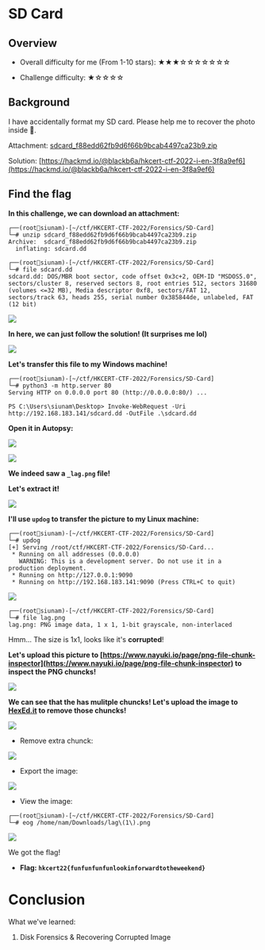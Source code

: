 # SD Card

## Overview

- Overall difficulty for me (From 1-10 stars): ★★★☆☆☆☆☆☆☆

- Challenge difficulty: ★☆☆☆☆

## Background

I have accidentally format my SD card. Please help me to recover the photo inside 🙏.

Attachment: [sdcard_f88edd62fb9d6f66b9bcab4497ca23b9.zip](https://file.hkcert22.pwnable.hk/sdcard_f88edd62fb9d6f66b9bcab4497ca23b9.zip)

Solution: [https://hackmd.io/@blackb6a/hkcert-ctf-2022-i-en-3f8a9ef6](https://hackmd.io/@blackb6a/hkcert-ctf-2022-i-en-3f8a9ef6)

## Find the flag

**In this challenge, we can download an attachment:**
```
┌──(root🌸siunam)-[~/ctf/HKCERT-CTF-2022/Forensics/SD-Card]
└─# unzip sdcard_f88edd62fb9d6f66b9bcab4497ca23b9.zip 
Archive:  sdcard_f88edd62fb9d6f66b9bcab4497ca23b9.zip
  inflating: sdcard.dd

┌──(root🌸siunam)-[~/ctf/HKCERT-CTF-2022/Forensics/SD-Card]
└─# file sdcard.dd 
sdcard.dd: DOS/MBR boot sector, code offset 0x3c+2, OEM-ID "MSDOS5.0", sectors/cluster 8, reserved sectors 8, root entries 512, sectors 31680 (volumes <=32 MB), Media descriptor 0xf8, sectors/FAT 12, sectors/track 63, heads 255, serial number 0x385844de, unlabeled, FAT (12 bit)
```

![](https://raw.githubusercontent.com/siunam321/CTF-Writeups/main/HKCERT-CTF-2022/images/Pasted%20image%2020221111051725.png)

**In here, we can just follow the solution! (It surprises me lol)**

![](https://raw.githubusercontent.com/siunam321/CTF-Writeups/main/HKCERT-CTF-2022/images/Pasted%20image%2020221111050413.png)

**Let's transfer this file to my Windows machine!**
```
┌──(root🌸siunam)-[~/ctf/HKCERT-CTF-2022/Forensics/SD-Card]
└─# python3 -m http.server 80
Serving HTTP on 0.0.0.0 port 80 (http://0.0.0.0:80/) ...

PS C:\Users\siunam\Desktop> Invoke-WebRequest -Uri http://192.168.183.141/sdcard.dd -OutFile .\sdcard.dd
```

**Open it in Autopsy:**

![](https://raw.githubusercontent.com/siunam321/CTF-Writeups/main/HKCERT-CTF-2022/images/Pasted%20image%2020221111052433.png)

![](https://raw.githubusercontent.com/siunam321/CTF-Writeups/main/HKCERT-CTF-2022/images/Pasted%20image%2020221111052748.png)

**We indeed saw a `_lag.png` file!**

**Let's extract it!**

![](https://raw.githubusercontent.com/siunam321/CTF-Writeups/main/HKCERT-CTF-2022/images/Pasted%20image%2020221111052909.png)

**I'll use `updog` to transfer the picture to my Linux machine:**
```
┌──(root🌸siunam)-[~/ctf/HKCERT-CTF-2022/Forensics/SD-Card]
└─# updog
[+] Serving /root/ctf/HKCERT-CTF-2022/Forensics/SD-Card...
 * Running on all addresses (0.0.0.0)
   WARNING: This is a development server. Do not use it in a production deployment.
 * Running on http://127.0.0.1:9090
 * Running on http://192.168.183.141:9090 (Press CTRL+C to quit)
```

![](https://raw.githubusercontent.com/siunam321/CTF-Writeups/main/HKCERT-CTF-2022/images/Pasted%20image%2020221111053058.png)

```
┌──(root🌸siunam)-[~/ctf/HKCERT-CTF-2022/Forensics/SD-Card]
└─# file lag.png                        
lag.png: PNG image data, 1 x 1, 1-bit grayscale, non-interlaced
```

Hmm... The size is 1x1, looks like it's **corrupted**!

**Let's upload this picture to [https://www.nayuki.io/page/png-file-chunk-inspector](https://www.nayuki.io/page/png-file-chunk-inspector) to inspect the PNG chuncks!**

![](https://raw.githubusercontent.com/siunam321/CTF-Writeups/main/HKCERT-CTF-2022/images/Pasted%20image%2020221111053347.png)

**We can see that the has mulitple chuncks! Let's upload the image to [HexEd.it](https://hexed.it/) to remove those chuncks!**

![](https://raw.githubusercontent.com/siunam321/CTF-Writeups/main/HKCERT-CTF-2022/images/Pasted%20image%2020221111053701.png)

- Remove extra chunck:

![](https://raw.githubusercontent.com/siunam321/CTF-Writeups/main/HKCERT-CTF-2022/images/Pasted%20image%2020221111053753.png)

- Export the image:

![](https://raw.githubusercontent.com/siunam321/CTF-Writeups/main/HKCERT-CTF-2022/images/Pasted%20image%2020221111053853.png)

- View the image:

```
┌──(root🌸siunam)-[~/ctf/HKCERT-CTF-2022/Forensics/SD-Card]
└─# eog /home/nam/Downloads/lag\(1\).png
```

![](https://raw.githubusercontent.com/siunam321/CTF-Writeups/main/HKCERT-CTF-2022/images/Pasted%20image%2020221111053909.png)

We got the flag!

- **Flag: `hkcert22{funfunfunfunlookinforwardtotheweekend}`**

# Conclusion

What we've learned:

1. Disk Forensics & Recovering Corrupted Image